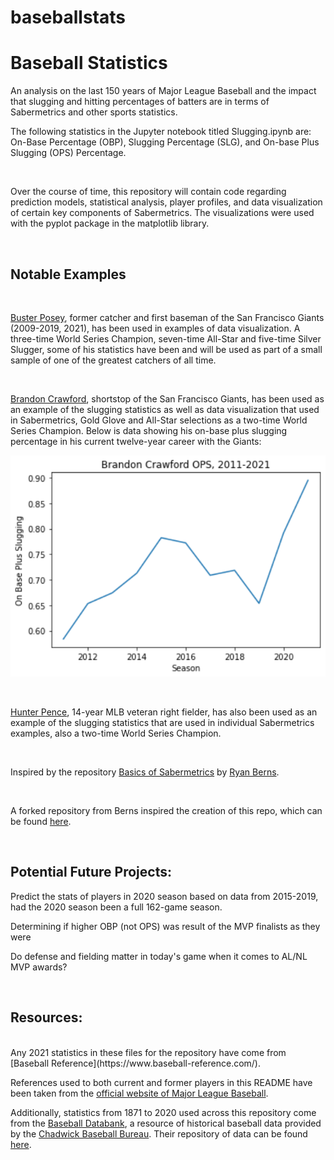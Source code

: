 # baseballstats

<h1>Baseball Statistics</h1>
An analysis on the last 150 years of Major League Baseball and the impact that slugging and hitting percentages of batters are in terms of Sabermetrics and other sports statistics.

<br>

The following statistics in the Jupyter notebook titled Slugging.ipynb are: On-Base Percentage (OBP), Slugging Percentage (SLG), and On-base Plus Slugging (OPS) Percentage.

<br>

Over the course of time, this repository will contain code regarding prediction models, statistical analysis, player profiles, and data visualization of certain key components of Sabermetrics. The visualizations were used with the pyplot package in the matplotlib library. 

<br>
<h2>Notable Examples</h2>
<br>

[Buster Posey](https://www.mlb.com/player/buster-posey-457763), former catcher and first baseman of the San Francisco Giants (2009-2019, 2021), has been used in examples of data visualization. A three-time World Series Champion, seven-time All-Star and five-time Silver Slugger, some of his statistics have been and will be used as part of a small sample of one of the greatest catchers of all time. 

<br>

[Brandon Crawford](https://www.mlb.com/player/brandon-crawford-543063), shortstop of the San Francisco Giants, has been used as an example of the slugging statistics as well as data visualization that used in Sabermetrics, Gold Glove and All-Star selections as a two-time World Series Champion. Below is data showing his on-base plus slugging percentage in his current twelve-year career with the Giants:

![Brandon Crawford On-base Plus Slugging (OPS), 2011-2021](BCrawLineGraphs/brcrawf_1121_ops.png)

<br>

[Hunter Pence](https://www.mlb.com/player/hunter-pence-452254), 14-year MLB veteran right fielder, has also been used as an example of the slugging statistics that are used in individual Sabermetrics examples, also a two-time World Series Champion. 

<br>

Inspired by the repository [Basics of Sabermetrics](https://github.com/rberns28/Basics-of-Sabermetrics) by [Ryan Berns](https://github.com/rberns28). 

<br>

A forked repository from Berns inspired the creation of this repo, which can be found [here](https://github.com/matthewjchin/Basics-of-Sabermetrics).

<br>

<h2>Potential Future Projects:</h2>

Predict the stats of players in 2020 season based on data from 2015-2019, had the 2020 season been a full 162-game season. 

Determining if higher OBP (not OPS) was result of the MVP finalists as they were

Do defense and fielding matter in today's game when it comes to AL/NL MVP awards?  


<br>

<h2>Resources:</h2>
<br>
Any 2021 statistics in these files for the repository have come from [Baseball Reference](https://www.baseball-reference.com/).

References used to both current and former players in this README have been taken from the [official website of Major League Baseball](https://www.mlb.com/).

Additionally, statistics from 1871 to 2020 used across this repository come from the [Baseball Databank](https://github.com/chadwickbureau/baseballdatabank), a resource of historical baseball data provided by the [Chadwick Baseball Bureau](http://www.chadwick-bureau.com/). Their repository of data can be found [here](https://github.com/chadwickbureau).


